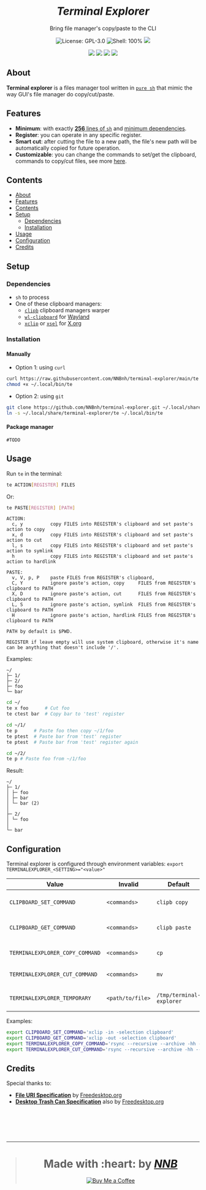 <h1 align="center"><i>Terminal Explorer</i></h1>
<p align="center">Bring file manager's copy/paste to the CLI</p>
<p align="center"><img src="https://img.shields.io/github/license/NNBnh/terminal-explorer?labelColor=073551&color=4EAA25&style=for-the-badge" alt="License: GPL-3.0"> <img src="https://img.shields.io/github/languages/top/NNBnh/terminal-explorer?logo=gnu-bash&labelColor=073551&color=4EAA25&logoColor=FFFFFF&style=for-the-badge" alt="Shell: 100%"> <img src="https://img.shields.io/github/last-commit/NNBnh/terminal-explorer?labelColor=073551&color=4EAA25&style=for-the-badge"></p>
<p align="center"><img src="https://img.shields.io/github/watchers/NNBnh/terminal-explorer?labelColor=073551&color=4EAA25&style=flat-square"> <img src="https://img.shields.io/github/stars/NNBnh/terminal-explorer?labelColor=073551&color=4EAA25&style=flat-square"> <img src="https://img.shields.io/github/forks/NNBnh/terminal-explorer?labelColor=073551&color=4EAA25&style=flat-square"> <img src="https://img.shields.io/github/issues/NNBnh/terminal-explorer?labelColor=073551&color=4EAA25&style=flat-square"></p>

## About
**Terminal explorer** is a files manager tool written in [`pure sh`](https://github.com/dylanaraps/pure-sh-bible) that mimic the way GUI's file manager do copy/cut/paste.

## Features
- **Minimum**: with exactly [**256** lines of `sh`](https://github.com/NNBnh/terminal-explorer/blob/main/te#L256) and [minimum dependencies](#dependencies).
- **Register**: you can operate in any specific register.
- **Smart cut**: after cutting the file to a new path, the file's new path will be automatically copied for future operation.
- **Customizable**: you can change the commands to set/get the clipboard, commands to copy/cut files, see more [here](#configuration).

## Contents
- [About](#about)
- [Features](#features)
- [Contents](#contents)
- [Setup](#setup)
  - [Dependencies](#dependencies)
  - [Installation](#installation)
- [Usage](#usage)
- [Configuration](#configuration)
- [Credits](#credits)

## Setup
### Dependencies
- `sh` to process
- One of these clipboard managers:
  - [`clipb`](https://github.com/NNBnh/clipb) clipboard managers warper
  - [`wl-clipboard`](https://github.com/bugaevc/wl-clipboard) for [Wayland](https://wayland.freedesktop.org)
  - [`xclip`](https://github.com/astrand/xclip) or [`xsel`](http://www.kfish.org/software/xsel) for [X.org](https://www.x.org)

### Installation
#### Manually
- Option 1: using `curl`

```sh
curl https://raw.githubusercontent.com/NNBnh/terminal-explorer/main/te > ~/.local/bin/te
chmod +x ~/.local/bin/te
```

- Option 2: using `git`

```sh
git clone https://github.com/NNBnh/terminal-explorer.git ~/.local/share/terminal-explorer
ln -s ~/.local/share/terminal-explorer/te ~/.local/bin/te
```

#### Package manager
`#TODO`

## Usage
Run `te` in the terminal:

```sh
te ACTION[REGISTER] FILES
```

Or:

```sh
te PASTE[REGISTER] [PATH]
```

```console
ACTION:
  c, y          copy FILES into REGISTER's clipboard and set paste's action to copy
  x, d          copy FILES into REGISTER's clipboard and set paste's action to cut
  l, s          copy FILES into REGISTER's clipboard and set paste's action to symlink
  h             copy FILES into REGISTER's clipboard and set paste's action to hardlink
```

```console
PASTE:
  v, V, p, P    paste FILES from REGISTER's clipboard,
  C, Y          ignore paste's action, copy     FILES from REGISTER's clipboard to PATH
  X, D          ignore paste's action, cut      FILES from REGISTER's clipboard to PATH
  L, S          ignore paste's action, symlink  FILES from REGISTER's clipboard to PATH
  H             ignore paste's action, hardlink FILES from REGISTER's clipboard to PATH

PATH by default is $PWD.
```

```console
REGISTER if leave empty will use system clipboard, otherwise it's name can be anything that doesn't include '/'.
```

Examples:

```console
~/
├─ 1/
├─ 2/
├─ foo
└─ bar
```

```sh
cd ~/
te x foo      # Cut foo
te ctest bar  # Copy bar to 'test' register

cd ~/1/
te p      # Paste foo then copy ~/1/foo
te ptest  # Paste bar from 'test' register
te ptest  # Paste bar from 'test' register again

cd ~/2/
te p # Paste foo from ~/1/foo
```

Result:

```console
~/
├─ 1/
│ ├─ foo
│ ├─ bar
│ └─ bar (2)
│
├─ 2/
│ └─ foo
│
└─ bar
```

## Configuration
Terminal explorer is configured through environment variables: `export TERMINALEXPLORER_<SETTING>="<value>"`

|Value|Invalid|Default|Description|
|-|-|-|-|
|`CLIPBOARD_SET_COMMAND`|`<commands>`|`clipb copy`|Command to set the clipboard|
|`CLIPBOARD_GET_COMMAND`|`<commands>`|`clipb paste`|Command to get the clipboard|
|`TERMINALEXPLORER_COPY_COMMAND`|`<commands>`|`cp`|Command to copy files|
|`TERMINALEXPLORER_CUT_COMMAND`|`<commands>`|`mv`|Command to cut files|
|||||
|`TERMINALEXPLORER_TEMPORARY`|`<path/to/file>`|`/tmp/terminal-explorer`|Temporary file's location|

Examples:

```sh
export CLIPBOARD_SET_COMMAND='xclip -in -selection clipboard'
export CLIPBOARD_GET_COMMAND='xclip -out -selection clipboard'
export TERMINALEXPLORER_COPY_COMMAND='rsync --recursive --archive -hh --partial --info=stats1 --info=progress2 --modify-window=1'
export TERMINALEXPLORER_CUT_COMMAND='rsync --recursive --archive -hh --partial --info=stats1 --info=progress2 --modify-window=1 --remove-source-files'
```

## Credits
Special thanks to:
- [**File URI Specification**](https://www.freedesktop.org/wiki/Specifications/file-uri-spec) by [Freedesktop.org](https://www.freedesktop.org)
- [**Desktop Trash Can Specification**](https://www.freedesktop.org/wiki/Specifications/trash-spec) also by [Freedesktop.org](https://www.freedesktop.org)

<br><br><br><br>

---

> <h1 align="center">Made with :heart: by <a href="https://github.com/NNBnh"><i>NNB</i></a></h1>
>
> <p align="center"><a href="https://www.buymeacoffee.com/nnbnh"><img src="https://img.shields.io/badge/buy_me_a_coffee%20-%23F7CA88.svg?logo=buy-me-a-coffee&logoColor=333333&style=for-the-badge" alt="Buy Me a Coffee"></p>
